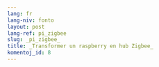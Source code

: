 ```yaml
---
lang: fr
lang-niv: fonto
layout: post
lang-ref: pi_zigbee
slug: _pi_zigbee_
title: _Transformer un raspberry en hub Zigbee_
komentoj_id: 8
---
```


